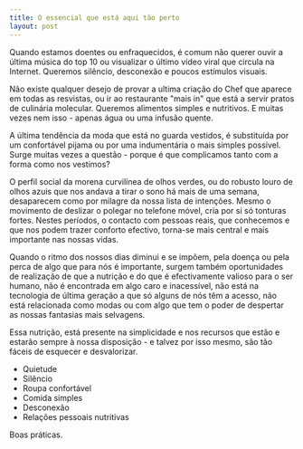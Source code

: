```yaml
---
title: O essencial que está aqui tão perto
layout: post
---
```

Quando estamos doentes ou enfraquecidos, é comum não querer ouvir a última música do top 10 ou visualizar o último vídeo viral que circula na Internet. Queremos silêncio, desconexão e poucos estímulos visuais. 

Não existe qualquer desejo de provar a ultima criação do Chef que aparece em todas as resvistas, ou ir ao restaurante "mais in" que está a servir pratos de culinária molecular.  Queremos alimentos simples e nutritivos. E muitas vezes nem isso - apenas água ou uma infusão quente.

A última tendência da moda que está no guarda vestidos, é substituída por um confortável pijama ou por uma indumentária o mais simples possível. Surge muitas vezes a questão - porque é que complicamos tanto com a forma como nos vestimos?

O perfil social da morena curvilínea de olhos verdes, ou do robusto louro de olhos azuis que nos andava a tirar o sono há mais de uma semana, desaparecem como por milagre da nossa lista de intenções. Mesmo o movimento de deslizar o polegar no telefone móvel, cria por si só tonturas fortes. Nestes períodos, o contacto com pessoas reais, que conhecemos e que nos podem trazer conforto efectivo, torna-se mais central e mais importante nas nossas vidas.

Quando o ritmo dos nossos dias diminui e se impõem, pela doença ou pela perca de algo que para nós é importante, surgem também oportunidades de realização de que a nutrição e do que é efectivamente valioso para o ser humano, não é encontrada em algo caro e inacessível, não está na tecnologia de última geração a que só alguns de nós têm a acesso, não está relacionada como modas ou com algo que tem o poder de despertar as nossas fantasias mais selvagens. 

Essa nutrição, está presente na simplicidade e nos recursos que estão e estarão sempre à nossa disposição - e talvez por isso mesmo, são tão fáceis de esquecer e desvalorizar. 

+ Quietude
+ Silêncio
+ Roupa confortável
+ Comida simples
+ Desconexão
+ Relações pessoais nutritivas 

Boas práticas.